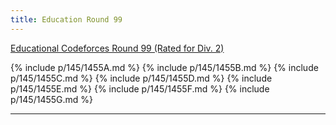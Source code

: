 ```yaml
---
title: Education Round 99
---
```


[Educational Codeforces Round 99 (Rated for Div. 2)](https://codeforces.com/contest/1455)

{% include p/145/1455A.md %}
{% include p/145/1455B.md %}
{% include p/145/1455C.md %}
{% include p/145/1455D.md %}
{% include p/145/1455E.md %}
{% include p/145/1455F.md %}
{% include p/145/1455G.md %}

* * *

<object data='notes/Edu-99.pdf' width='1000' height='1000' type='application/pdf'/>
